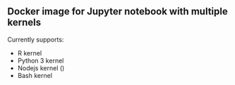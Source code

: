 ## Docker image for Jupyter notebook with multiple kernels

Currently supports:

- R kernel
- Python 3 kernel
- Nodejs kernel ()
- Bash kernel
